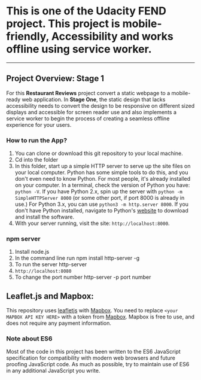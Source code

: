 # This is one of the Udacity FEND project. This project is mobile-friendly, Accessibility and works offline using service worker.
---

## Project Overview: Stage 1

For this **Restaurant Reviews**  project convert a static webpage to a mobile-ready web application. In **Stage One**, the static design that lacks accessibility needs to convert the design to be responsive on different sized displays and accessible for screen reader use and also implements a service worker to begin the process of creating a seamless offline experience for your users.
 

### How to run the App?

1. You can clone or download this git repository to your local machine.
2. Cd into the folder
3. In this folder, start up a simple HTTP server to serve up the site files on your local computer. Python has some simple tools to do this, and you don't even need to know Python. For most people, it's already installed on your computer. 
In a terminal, check the version of Python you have: `python -V`. If you have Python 2.x, spin up the server with `python -m SimpleHTTPServer 8000` (or some other port, if port 8000 is already in use.) For Python 3.x, you can use `python3 -m http.server 8000`. If you don't have Python installed, navigate to Python's [website](https://www.python.org/) to download and install the software.
4. With your server running, visit the site: `http://localhost:8000`.


### npm server
1. Install node.js
2. In the command line run npm install http-server -g
3. To run the server http-server
4. `http://localhost:8080`
5. To change the port number http-server -p port number


## Leaflet.js and Mapbox:

This repository uses [leafletjs](https://leafletjs.com/) with [Mapbox](https://www.mapbox.com/). You need to replace `<your MAPBOX API KEY HERE>` with a token from [Mapbox](https://www.mapbox.com/). Mapbox is free to use, and does not require any payment information. 

### Note about ES6

Most of the code in this project has been written to the ES6 JavaScript specification for compatibility with modern web browsers and future proofing JavaScript code. As much as possible, try to maintain use of ES6 in any additional JavaScript you write. 



